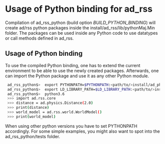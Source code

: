 # Usage of Python binding for ad_rss

Compilation of ad_rss_python (build option *BUILD_PYTHON_BINDING*)
will create ad/rss python packages inside the install/ad_rss/lib/pythonMaj.Min folder.
The packages can be used inside any Python code to use
datatypes or call methods defined in ad_rss.

## Usage of Python binding
To use the compiled Python binding, one has to extend the current environment
to be able to use the newly created packages. Afterwards, one can import the
Python package and use it as any other Python module.
```bash
 ad_rss_python$>  export PYTHONPATH=$PYTHONPATH:<path/to/>install/ad_physics/lib/python3.6:<path/to/>install/ad_rss/lib/python3.6
 ad_rss_python$>  export LD_LIBRARY_PATH=$LD_LIBRARY_PATH:<path/to/>install/ad_physics/lib:<path/to/>install/ad_rss/lib
 ad_rss_python$>  python3.6
 >>> import ad.rss.core
 >>> distance = ad.physics.Distance(2.0)
 >>> print(distance)
 >>> world_model = ad.rss.world.WorldModel()
 >>> print(world_model)
```

When using other python versions you have to set PYTHONPATH accordingly.
For some simple examples, you might also want to spot into the ad_rss_python/tests folder.
